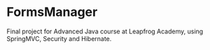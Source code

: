 # FormsManager
Final project for Advanced Java course at Leapfrog Academy, using SpringMVC, Security and Hibernate.

